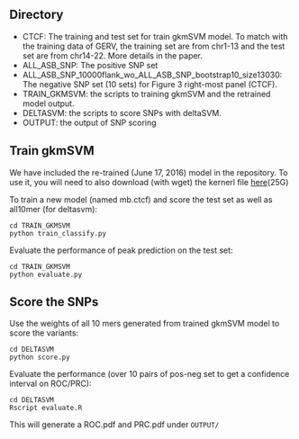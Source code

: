 ## Directory
+ CTCF: The training and test set for train gkmSVM model. To match with the training data of GERV, the training set are from chr1-13 and the test set are from chr14-22. More details in the paper.
+ ALL_ASB_SNP: The positive SNP set
+ ALL_ASB_SNP_10000flank_wo_ALL_ASB_SNP_bootstrap10_size13030: The negative SNP set (10 sets) for Figure 3 right-most panel (CTCF).
+ TRAIN_GKMSVM: the scripts to training gkmSVM and the retrained model output.
+ DELTASVM: the scripts to score SNPs with deltaSVM.
+ OUTPUT: the output of SNP scoring

## Train gkmSVM
We have included the re-trained (June 17, 2016) model in the repository. To use it, you will need to also download (with wget) the kernerl file [here](gerv.csail.mit.edu/mb.ctcf.kernel)(25G)

To train a new model (named mb.ctcf) and score the test set as well as all10mer (for deltasvm):
```
cd TRAIN_GKMSVM
python train_classify.py
```

Evaluate the performance of peak prediction on the test set:
```
cd TRAIN_GKMSVM
python evaluate.py
```

## Score the SNPs
Use the weights of all 10 mers generated from trained gkmSVM model to score the variants:
```
cd DELTASVM
python score.py
```

Evaluate the performance (over 10 pairs of pos-neg set to get a confidence interval on ROC/PRC):
```
cd DELTASVM
Rscript evaluate.R
```
This will generate a ROC.pdf and PRC.pdf under `OUTPUT/`

